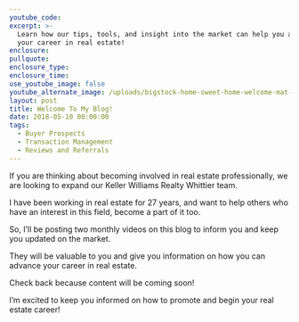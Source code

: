 ```yaml
---
youtube_code:
excerpt: >-
  Learn how our tips, tools, and insight into the market can help you advance
  your career in real estate!
enclosure:
pullquote:
enclosure_type:
enclosure_time:
use_youtube_image: false
youtube_alternate_image: /uploads/bigstock-home-sweet-home-welcome-mat-m-235686472.jpg
layout: post
title: Welcome To My Blog!
date: 2018-05-10 00:00:00
tags:
  - Buyer Prospects
  - Transaction Management
  - Reviews and Referrals
---
```


If you are thinking about becoming involved in real estate professionally, we are looking to expand our Keller Williams Realty Whittier team.

I have been working in real estate for 27 years, and want to help others who have an interest in this field, become a part of it too.

So, I’ll be posting two monthly videos on this blog to inform you and keep you updated on the market.

They will be valuable to you and give you information on how you can advance your career in real estate.

Check back because content will be coming soon!

I’m excited to keep you informed on how to promote and begin your real estate career!